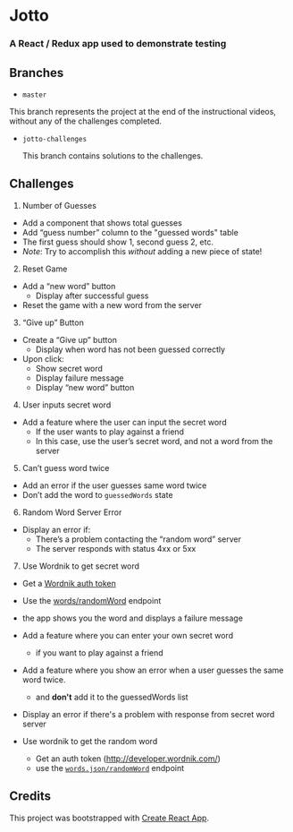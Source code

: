 # Jotto
### A React / Redux app used to demonstrate testing

## Branches

*  `master`

  This branch represents the project at the end of the instructional videos, without any of the challenges completed.

* `jotto-challenges`

  This branch contains solutions to the challenges.

## Challenges

1. Number of Guesses
  * Add a component that shows total guesses
  * Add “guess number” column to the "guessed words" table
  * The first guess should show 1, second guess 2, etc.
  * _Note_: Try to accomplish this _without_ adding a new piece of state!

2. Reset Game
  * Add a “new word” button
    * Display after successful guess
  * Reset the game with a new word from the server

3. “Give up” Button
  * Create a “Give up” button
    * Display when word has not been guessed correctly
  * Upon click:
    * Show secret word
    * Display failure message
    * Display “new word” button

4. User inputs secret word
  * Add a feature where the user can input the secret word
    * If the user wants to play against a friend
    * In this case, use the user’s secret word, and not a word from the server

5. Can’t guess word twice
  * Add an error if the user guesses same word twice
  * Don’t add the word to `guessedWords` state

6. Random Word Server Error
  * Display an error if:
    * There’s a problem contacting the “random word” server
    * The server responds with status 4xx or 5xx

7. Use Wordnik to get secret word
  * Get a [Wordnik auth token](http://developer.wordnik.com/)
  * Use the [words/randomWord](http://developer.wordnik.com/docs.html) endpoint
 
  * the app shows you the word and displays a failure message
* Add a feature where you can enter your own secret word
  * if you want to play against a friend
* Add a feature where you show an error when a user guesses the same word twice.
  * and **don't** add it to the guessedWords list
* Display an error if there's a problem with response from secret word server
* Use wordnik to get the random word
  * Get an auth token (http://developer.wordnik.com/)
  * use the [`words.json/randomWord`](https://developer.wordnik.com/docs#!/words/getRandomWord) endpoint


## Credits
This project was bootstrapped with [Create React App](https://github.com/facebookincubator/create-react-app).

